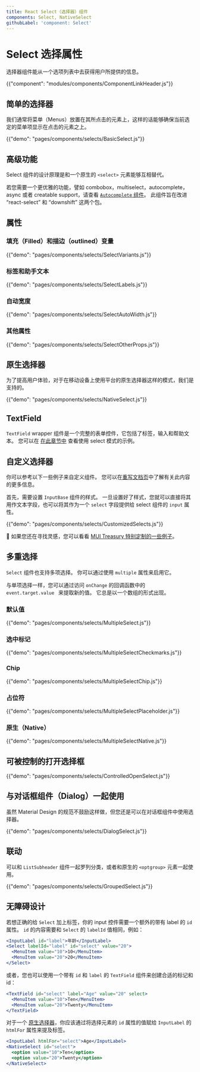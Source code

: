 ```yaml
---
title: React Select（选择器）组件
components: Select, NativeSelect
githubLabel: 'component: Select'
---
```


# Select 选择属性

<p class="description">选择器组件能从一个选项列表中去获得用户所提供的信息。</p>

{{"component": "modules/components/ComponentLinkHeader.js"}}

## 简单的选择器

我们通常将菜单（Menus）放置在其所点击的元素上，这样的话能够确保当前选定的菜单项显示在点击的元素之上。

{{"demo": "pages/components/selects/BasicSelect.js"}}

## 高级功能

Select 组件的设计原理是和一个原生的 `<select>` 元素能够互相替代。

若您需要一个更优雅的功能，譬如 combobox，multiselect，autocomplete，async 或者 creatable support，请查看 [`Autocomplete` 组件](/components/autocomplete/)。 此组件旨在改进 “react-select” 和 “downshift” 这两个包。

## 属性

### 填充（Filled）和描边（outlined）变量

{{"demo": "pages/components/selects/SelectVariants.js"}}

### 标签和助手文本

{{"demo": "pages/components/selects/SelectLabels.js"}}

### 自动宽度

{{"demo": "pages/components/selects/SelectAutoWidth.js"}}

### 其他属性

{{"demo": "pages/components/selects/SelectOtherProps.js"}}

## 原生选择器

为了提高用户体验，对于在移动设备上使用平台的原生选择器这样的模式，我们是支持的。

{{"demo": "pages/components/selects/NativeSelect.js"}}

## TextField

`TextField` wrapper 组件是一个完整的表单控件，它包括了标签，输入和帮助文本。 您可以在 [在此章节中](/components/text-fields/#select) 查看使用 select 模式的示例。

## 自定义选择器

你可以参考以下一些例子来自定义组件。 您可以在[重写文档页](/customization/components/)中了解有关此内容的更多信息。

首先，需要设置 `InputBase` 组件的样式。 一旦设置好了样式，您就可以直接将其用作文本字段，也可以将其作为一个 `select` 字段提供给 select 组件的 `input` 属性。

{{"demo": "pages/components/selects/CustomizedSelects.js"}}

🎨 如果您还在寻找灵感，您可以看看 [MUI Treasury 特别定制的一些例子](https://mui-treasury.com/styles/select)。

## 多重选择

`Select` 组件也支持多项选择。 你可以通过使用 `multiple` 属性来启用它。

与单项选择一样，您可以通过访问 `onChange` 的回调函数中的 `event.target.value ` 来提取新的值。 它总是以一个数组的形式出现。

### 默认值

{{"demo": "pages/components/selects/MultipleSelect.js"}}

### 选中标记

{{"demo": "pages/components/selects/MultipleSelectCheckmarks.js"}}

### Chip

{{"demo": "pages/components/selects/MultipleSelectChip.js"}}

### 占位符

{{"demo": "pages/components/selects/MultipleSelectPlaceholder.js"}}

### 原生（Native）

{{"demo": "pages/components/selects/MultipleSelectNative.js"}}

## 可被控制的打开选择框

{{"demo": "pages/components/selects/ControlledOpenSelect.js"}}

## 与对话框组件（Dialog）一起使用

虽然 Material Design 的规范不鼓励这样做，但您还是可以在对话框组件中使用选择器。

{{"demo": "pages/components/selects/DialogSelect.js"}}

## 联动

可以和 `ListSubheader` 组件一起罗列分类，或者和原生的 `<optgroup>` 元素一起使用。

{{"demo": "pages/components/selects/GroupedSelect.js"}}

## 无障碍设计

若想正确的给 `Select` 加上标签，你的 input 控件需要一个额外的带有 label 的 `id` 属性。 `id` 的内容需要和 `Select` 的 `labelId` 值相同，例如：

```jsx
<InputLabel id="label">年龄</InputLabel>
<Select labelId="label" id="select" value="20">
  <MenuItem value="10">10</MenuItem>
  <MenuItem value="20">20</MenuItem>
</Select>
```

或者，您也可以使用一个带有 `id` 和 `label` 的 `TextField` 组件来创建合适的标记和 id：

```jsx
<TextField id="select" label="Age" value="20" select>
  <MenuItem value="10">Ten</MenuItem>
  <MenuItem value="20">Twenty</MenuItem>
</TextField>
```

对于一个 [原生选择器](#native-select)，你应该通过将选择元素的 `id` 属性的值赋给 `InputLabel` 的 `htmlFor` 属性来提及标签。

```jsx
<InputLabel htmlFor="select">Age</InputLabel>
<NativeSelect id="select">
  <option value="10">Ten</option>
  <option value="20">Twenty</option>
</NativeSelect>
```
